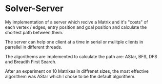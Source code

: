 # Solver-Server

My implementation of a server which recive a Matrix and it's "costs" of each vertex / edges, entry position and goal position and calculate the shortest path between them.

The server can help one client at a time in serial or mulitple clients in parrellel in different threads.

The algorithems are implemented to calculate the path are: AStar, BFS, DFS and Breadth First Search.

After an experiment on 10 Matrixes in diffrenet sizes, the most effective algorithem was AStar which I chose to be the default algorithem.
